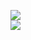 [![](https://img.shields.io/badge/Made%20With-Github%20Spray-lightgrey.svg?style=for-the-badge&logo=github)](https://github.com/Annihil/github-spray#23902)  
[![](https://i.imgur.com/2DrTn0Z.gif)](https://github.com/Annihil/github-spray)